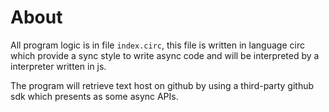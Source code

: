 # About

All program logic is in file `index.circ`, this file is written in language circ which provide a sync style to write async
code and will be interpreted by a interpreter written in js.

The program will retrieve text host on github by using a third-party github sdk which presents as some async APIs.
